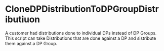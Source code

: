 # CloneDPDistributionToDPGroupDistributiuon

A customer had distributions done to individual DPs instead of DP Groups. This script can take Distributions that are done against a DP and sistribute them against a DP Group.